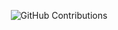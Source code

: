 <div align="center">

![GitHub Contributions](https://github-readme-stats.vercel.app/api?username=BSlience&show_icons=true&title_color=fff&icon_color=79ff97&text_color=9f9f9f&bg_color=151515)

</div>
